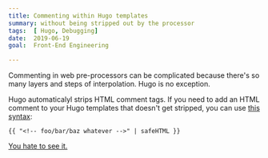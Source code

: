 ```yaml
---
title: Commenting within Hugo templates
summary: without being stripped out by the processor
tags:  [ Hugo, Debugging]
date:  2019-06-19
goal:  Front-End Engineering

---
```


Commenting in web pre-processors can be complicated because there's so
many layers and steps of interpolation. Hugo is no exception.

Hugo automaticalyl strips HTML comment tags. If you need to add an HTML
comment to your Hugo templates that doesn't get stripped, you can use
[this syntax][docs]:

```{{ "<!-- foo/bar/baz whatever -->" | safeHTML }}```

[You hate to see it.][forum]

[forum]: https://discourse.gohugo.io/t/how-to-add-comments-in-a-template/75/6
[docs]: https://gohugo.io/templates/introduction/#toc_9

